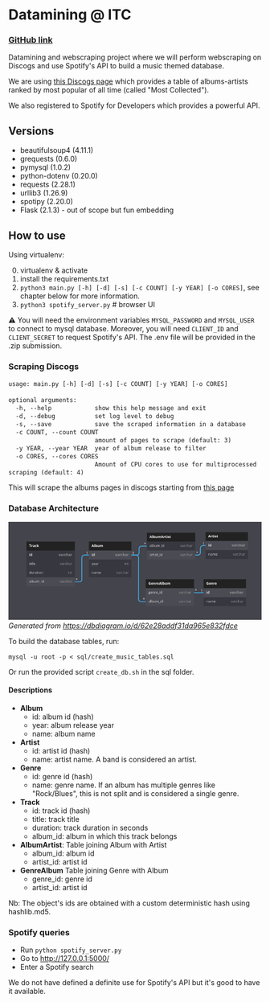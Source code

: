 # Datamining @ ITC

### [GitHub link](https://github.com/ArnoBen/datamining_itc)

Datamining and webscraping project where we will perform webscraping on Discogs and use Spotify's API to build a music themed database.

We are using [this Discogs page](https://www.discogs.com/search/?sort=have%2Cdesc&ev=em_rs&type=master)
which provides a table of albums-artists ranked by most popular of all time (called "Most Collected").

We also registered to Spotify for Developers which provides a powerful API.

## Versions

- beautifulsoup4 (4.11.1)
- grequests (0.6.0)
- pymysql (1.0.2)
- python-dotenv (0.20.0)
- requests (2.28.1)
- urllib3 (1.26.9)
- spotipy (2.20.0)
- Flask (2.1.3) - out of scope but fun embedding


## How to use

Using virtualenv:
 
0. virtualenv & activate
1. install the requirements.txt
2. `python3 main.py [-h] [-d] [-s] [-c COUNT] [-y YEAR] [-o CORES]`, see chapter below for more information.
3. `python3 spotify_server.py` # browser UI


:warning: You will need the environment variables `MYSQL_PASSWORD` and `MYSQL_USER` to connect to mysql database.
Moreover, you will need `CLIENT_ID` and `CLIENT_SECRET` to request Spotify's API. The .env file will be provided in the .zip submission.

### Scraping Discogs

```
usage: main.py [-h] [-d] [-s] [-c COUNT] [-y YEAR] [-o CORES]

optional arguments:
  -h, --help            show this help message and exit
  -d, --debug           set log level to debug
  -s, --save            save the scraped information in a database
  -c COUNT, --count COUNT
                        amount of pages to scrape (default: 3)
  -y YEAR, --year YEAR  year of album release to filter
  -o CORES, --cores CORES
                        Amount of CPU cores to use for multiprocessed scraping (default: 4)
```

This will scrape the albums pages in discogs starting from [this page](https://www.discogs.com/search/?limit=50&sort=have%2Cdesc&ev=em_rs&type=master&layout=sm)

### Database Architecture

![Database ERD](sql/ERD.png)
*Generated from https://dbdiagram.io/d/62e28addf31da965e832fdce*

To build the database tables, run:
```commandline
mysql -u root -p < sql/create_music_tables.sql
```

Or run the provided script `create_db.sh` in the sql folder.

#### Descriptions

- **Album**
    - id: album id (hash)
    - year: album release year
    - name: album name
- **Artist**
    - id: artist id (hash)
    - name: artist name. A band is considered an artist.
- **Genre**
  - id: genre id (hash)
  - name: genre name. If an album has multiple genres like "Rock/Blues", this is not split and is considered a single genre.
- **Track**
  - id: track id (hash)
  - title: track title
  - duration: track duration in seconds
  - album_id: album in which this track belongs
- **AlbumArtist**: Table joining Album with Artist
  - album_id: album id
  - artist_id: artist id
- **GenreAlbum** Table joining Genre with Album
  - genre_id: genre id
  - artist_id: artist id

Nb: The object's ids are obtained with a custom deterministic hash using hashlib.md5.

### Spotify queries

- Run `python spotify_server.py` 
- Go to http://127.0.0.1:5000/
- Enter a Spotify search

We do not have defined a definite use for Spotify's API but it's good to have it available.
